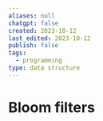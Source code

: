 ```yaml
---
aliases: null
chatgpt: false
created: 2023-10-12
last_edited: 2023-10-12
publish: false
tags:
  - programming
type: data structure
---
```

# Bloom filters

